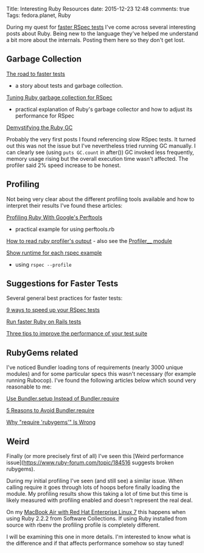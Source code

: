 Title: Interesting Ruby Resources
date: 2015-12-23 12:48
comments: true
Tags: fedora.planet, Ruby

During my quest for
[faster RSpec tests]({filename}2015-12-23-speeding-up-rspec-postgresql.markdown)
I've come across several interesting posts about Ruby. Being new to the language
they've helped me understand a bit more about the internals. Posting them here
so they don't get lost.

Garbage Collection
-------------------

[The road to faster tests](https://signalvnoise.com/posts/2742-the-road-to-faster-tests)
- a story about tests and garbage collection.

[Tuning Ruby garbage collection for RSpec](http://labs.clio.com/tuning-ruby-garbage-collection-for-rspec/)
- practical explanation of Ruby's garbage collector and how to adjust its
performance for RSpec

[Demystifying the Ruby GC](http://samsaffron.com/archive/2013/11/22/demystifying-the-ruby-gc)

Probably the very first posts I found referencing slow RSpec tests. It turned out
this was not the issue but I've nevertheless tried running GC manually. I can clearly
see (using `puts GC.count` in after()) GC invoked less frequently, memory usage rising
but the overall execution time wasn't affected. The profiler said 2% speed increase
to be honest.


Profiling
---------

Not being very clear about the different profiling tools available and how to
interpret their results I've found these articles:

[Profiling Ruby With Google's Perftools](https://www.igvita.com/2009/06/13/profiling-ruby-with-googles-perftools/)
- practical example for using perftools.rb

[How to read ruby profiler's output](http://stackoverflow.com/questions/32212970/how-to-read-ruby-profilers-output) -
also see the [Profiler__ module](http://ruby-doc.org/stdlib-2.1.0/libdoc/profiler/rdoc/Profiler__.html)

[Show runtime for each rspec example](http://stackoverflow.com/questions/4856500/show-runtime-for-each-rspec-example)
- using `rspec --profile`


Suggestions for Faster Tests
-----------------------------

Several general best practices for faster tests:

[9 ways to speed up your RSpec tests](https://www.netguru.co/blog/9-ways-to-speed-up-your-rspec-tests)

[Run faster Ruby on Rails tests](https://infinum.co/the-capsized-eight/articles/run-faster-ruby-on-rails-tests)

[Three tips to improve the performance of your test suite](http://blog.plataformatec.com.br/2011/12/three-tips-to-improve-the-performance-of-your-test-suite/)

RubyGems related
-----------------

I've noticed Bundler loading tons of requirements (nearly 3000 unique modules)
and for some particular specs this wasn't necessary (for example running Rubocop).
I've found the following articles below which sound very reasonable to me:

[Use Bundler.setup Instead of Bundler.require](http://anti-pattern.com/use-bundler-setup-instead-of-bundler-require)

[5 Reasons to Avoid Bundler.require](http://myronmars.to/n/dev-blog/2012/12/5-reasons-to-avoid-bundler-require)

[Why "require 'rubygems'" Is Wrong](http://2ndscale.com/rtomayko/2009/require-rubygems-antipattern)


Weird
-----

Finally (or more precisely first of all) I've seen this
[Weird performance issue](https://www.ruby-forum.com/topic/184516 suggests broken rubygems).

During my initial profiling I've seen (and still see) a similar issue.
When calling require it goes through lots of hoops before finally loading
the module. My profiling results show this taking a lot of time but this time
is likely measured with profiling enabled and doesn't represent the real deal.

On my
[MacBook Air with Red Hat Enterprise Linux 7]({filename}2015-04-26-installing-red-hat-enterprise-linux-7-on-macbook-air-2015.markdown)
this happens when using Ruby 2.2.2 from Software Collections. If using Ruby
installed from source with rbenv the profiling profile is completely different.

I will be examining this one in more details. I'm interested to know what is
the difference and if that affects performance somehow so stay tuned!

